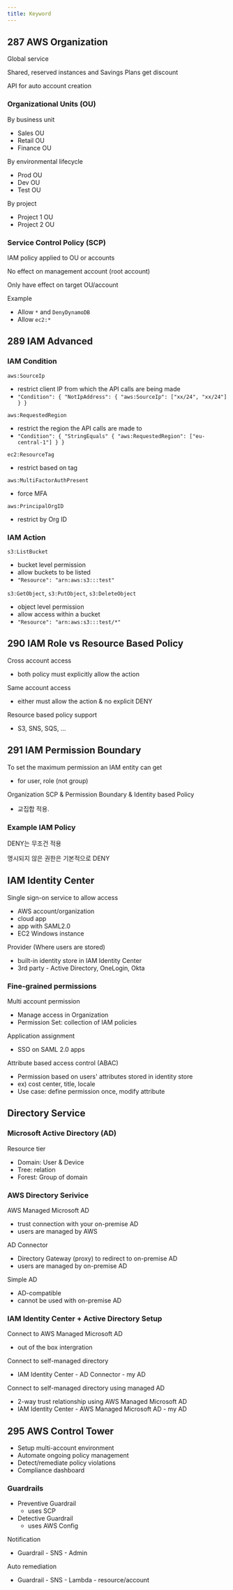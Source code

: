 ```yaml
---
title: Keyword
---
```


## 287 AWS Organization
Global service

Shared, reserved instances and Savings Plans get discount

API for auto account creation

### Organizational Units (OU)
By business unit
- Sales OU
- Retail OU
- Finance OU

By environmental lifecycle
- Prod OU
- Dev OU
- Test OU

By project
- Project 1 OU
- Project 2 OU

### Service Control Policy (SCP)
IAM policy applied to OU or accounts

No effect on management account (root account)

Only have effect on target OU/account

Example
- Allow `*` and `DenyDynamoDB`
- Allow `ec2:*`



## 289 IAM Advanced
### IAM Condition
`aws:SourceIp`
- restrict client IP from which the API calls are being made
- `"Condition": { "NotIpAddress": { "aws:SourceIp": ["xx/24", "xx/24"] } }`

`aws:RequestedRegion`
- restrict the region the API calls are made to
- `"Condition": { "StringEquals" { "aws:RequestedRegion": ["eu-central-1"] } }`

`ec2:ResourceTag`
- restrict based on tag

`aws:MultiFactorAuthPresent`
- force MFA

`aws:PrincipalOrgID`
- restrict by Org ID

### IAM Action
`s3:ListBucket`
- bucket level permission
- allow buckets to be listed
- `"Resource": "arn:aws:s3:::test"`

`s3:GetObject`, `s3:PutObject`, `s3:DeleteObject`
- object level permission
- allow access within a bucket
- `"Resource": "arn:aws:s3:::test/*"`




## 290 IAM Role vs Resource Based Policy
Cross account access
- both policy must explicitly allow the action

Same account access
- either must allow the action & no explicit DENY

Resource based policy support
- S3, SNS, SQS, ...




## 291 IAM Permission Boundary
To set the maximum permission an IAM entity can get
- for user, role (not group)

Organization SCP & Permission Boundary & Identity based Policy
- 교집합 적용.

### Example IAM Policy
DENY는 무조건 적용

명시되지 않은 권한은 기본적으로 DENY





## IAM Identity Center
Single sign-on service to allow access
- AWS account/organization
- cloud app
- app with SAML2.0
- EC2 Windows instance

Provider (Where users are stored)
- built-in identity store in IAM Identity Center
- 3rd party - Active Directory, OneLogin, Okta

### Fine-grained permissions
Multi account permission
- Manage access in Organization
- Permission Set: collection of IAM policies

Application assignment
- SSO on SAML 2.0 apps

Attribute based access control (ABAC)
- Permission based on users' attributes stored in identity store
- ex) cost center, title, locale
- Use case: define permission once, modify attribute




## Directory Service
### Microsoft Active Directory (AD)
Resource tier
- Domain: User & Device
- Tree: relation
- Forest: Group of domain

### AWS Directory Serivice
AWS Managed Microsoft AD
- trust connection with your on-premise AD
- users are managed by AWS

AD Connector
- Directory Gateway (proxy) to redirect to on-premise AD
- users are managed by on-premise AD

Simple AD
- AD-compatible
- cannot be used with on-premise AD

### IAM Identity Center + Active Directory Setup
Connect to AWS Managed Microsoft AD
- out of the box intergration

Connect to self-managed directory
- IAM Identity Center - AD Connector - my AD

Connect to self-managed directory using managed AD
- 2-way trust relationship using AWS Managed Microsoft AD
- IAM Identity Center - AWS Managed Microsoft AD - my AD





## 295 AWS Control Tower
- Setup multi-account environment
- Automate ongoing policy management
- Detect/remediate policy violations
- Compliance dashboard

### Guardrails
- Preventive Guardrail
  - uses SCP
- Detective Guardrail
  - uses AWS Config

Notification
- Guardrail - SNS - Admin

Auto remediation
- Guardrail - SNS - Lambda - resource/account





